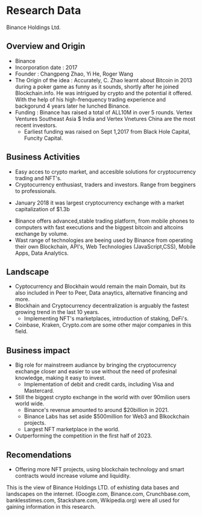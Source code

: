 # Research Data
Binance Holdings Ltd.

## Overview and Origin
* Binance
* Incorporation date : 2017
* Founder : Changpeng Zhao, Yi He, Roger Wang 
* The Origin of the idea : Accurately, C. Zhao learnt about Bitcoin in 2013 during a poker game as funny as it sounds,
  shortly after he joined Blockchain.info. He was intrigued by crypto and the potential it offered.
  With the help of his high-frenquency trading experience and backgorund 4 years later he lunched Binance.
* Funding : Binance has raised a total of ALL10M in over 5 rounds. Vertex Ventures Southeast Asia $ India and Vertex Vnetures China are the most recent investors.
  - Earliest funding was raised on Sept 1,2017 from Black Hole Capital, Funcity Capital.
  
## Business Activities 
* Easy acces to crypto market, and accesible solutions for cryptocurrency trading and NFT's.
* Cryptocurrency enthusiast, traders and investors. Range from begginers to professionals.
 - January 2018 it was largest cryptocurrency exchange with a market capitalization of $1.3b
* Binance offers advanced,stable trading platform, from mobile phones to computers with fast executions and the biggest bitcoin and altcoins exchange by volume.
* Wast range of technologies are beeing used by Binance from operating their own Blockchain, API's, Web Technologies (JavaScript,CSS), Mobile Apps, Data Analytics.
  
## Landscape
* Cyptocurrency and Blockhain would remain the main Domain, but its also included in Peer to Peer, Data anaytics, alternative financing and more.
* Blockhain and Cryptocurrency decentralization is arguably the fastest growing trend in the last 10 years.
  - Implementing NFT's marketplaces, introduction of staking, DeFi's.
* Coinbase, Kraken, Crypto.com are some other major companies in this field.
  
## Business impact
* Big role for mainstreem audiance by bringing the cryptocurrency exchange closer and easier to use without the need of profesinal knowledge, making it easy to invest.
  - Implementation of debit and credit cards, including Visa and Mastercard.
* Still the biggest crypto exchange in the world with over 90milion users world wide.
  - Binance's revenue amounted to around $20billion in 2021.
  - Binance Labs has set aside $500million for Web3 and Blkockchain projects.
  - Largest NFT marketplace in the world.
* Outperforming the competition in the first half of 2023.
  
## Recomendations 
 * Offering more NFT projects, using blockchain technology and smart contracts would increase volume and liquidity.


This is the view of Binance Holdings LTD. of exhisting data bases and landscapes on the internet.
(Google.com, Binance.com, Crunchbase.com, banklesstimes.com, Stackshare.com, Wikipedia.org) were all used for gaining information in this research.

